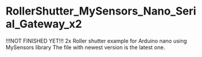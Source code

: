 # RollerShutter_MySensors_Nano_Serial_Gateway_x2
!!!NOT FINISHED YET!!! 2x Roller shutter example for Arduino nano using MySensors library The file with newest version is the latest one. 
